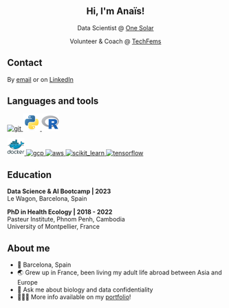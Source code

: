 <h2 align="center">Hi, I'm Anaïs!</h2>
<!--
<h3 align="center">PhD - Data Scientist </h3>
What's new
Currently taking Unity's course [Create with Code](https://learn.unity.com/course/create-with-code?signup=true) with C#
-->

<p align="center"> Data Scientist @ <a href="https://onesolar.energy">One Solar</a> </p>
<p align="center"> Volunteer & Coach @ <a href="https://techfems.org">TechFems</a> </p>

## Contact
By [email](mailto:ana.pepey@posteo.net) or on [LinkedIn](https://www.linkedin.com/in/apepey/)

## Languages and tools


  <a href="https://git-scm.com/" target="_blank" rel="noreferrer"> 
    <img src="https://www.vectorlogo.zone/logos/git-scm/git-scm-icon.svg" alt="git" width="40" height="40"/> 
  </a>
  <a href="https://www.python.org" target="_blank" rel="noreferrer"> 
  <img src="https://raw.githubusercontent.com/devicons/devicon/master/icons/python/python-original.svg" alt="python" width="40" height="40"/> 
</a> 
<a href="https://r-project.org" target="_blank" rel="noreferrer"> 
  <img src="https://raw.githubusercontent.com/devicons/devicon/master/icons/r/r-original.svg" alt="r" width="40" height="40"/> 
</a>

<p align="left"> 
  <a href="https://www.docker.com/" target="_blank" rel="noreferrer"> 
    <img src="https://raw.githubusercontent.com/devicons/devicon/master/icons/docker/docker-original-wordmark.svg" alt="docker" width="40" height="40"/> 
  </a> 
  <a href="https://cloud.google.com" target="_blank" rel="noreferrer"> 
    <img src="https://www.vectorlogo.zone/logos/google_cloud/google_cloud-icon.svg" alt="gcp" width="40" height="40"/> 
  </a> 
  <a href="https://aws.amazon.com" target="_blank" rel="noreferrer"> 
    <img src="https://www.vectorlogo.zone/logos/amazon_aws/amazon_aws-icon.svg" alt="aws" width="40" height="40"/> 
  </a>
  <a href="https://scikit-learn.org/" target="_blank" rel="noreferrer"> 
    <img src="https://upload.wikimedia.org/wikipedia/commons/0/05/Scikit_learn_logo_small.svg" alt="scikit_learn" width="40" height="40"/> 
  </a> 
  <a href="https://www.tensorflow.org" target="_blank" rel="noreferrer"> 
    <img src="https://www.vectorlogo.zone/logos/tensorflow/tensorflow-icon.svg" alt="tensorflow" width="40" height="40"/> 
  </a> 
</p>

## Education
**Data Science & AI Bootcamp | 2023**  
Le Wagon, Barcelona, Spain  
  
**PhD in Health Ecology | 2018 - 2022**  
Pasteur Institute, Phnom Penh, Cambodia  
University of Montpellier, France  

## About me
- 📍 Barcelona, Spain
- 🌏 Grew up in France, been living my adult life abroad between Asia and Europe
- 🧬 Ask me about biology and data confidentiality
- 👩🏻‍🔬 More info available on my <a href="https://apepey.notion.site/apepey/Ana-s-Pepey-PhD-Data-Science-5086e0b7c889490abfa67625339825f8" target="_blank">portfolio</a>!

